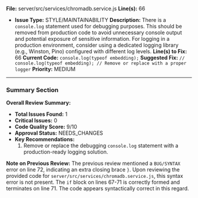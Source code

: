 **File:** server/src/services/chromadb.service.js
**Line(s):** 66
-   **Issue Type:** STYLE/MAINTAINABILITY
    **Description:** There is a `console.log` statement used for debugging purposes. This should be removed from production code to avoid unnecessary console output and potential exposure of sensitive information. For logging in a production environment, consider using a dedicated logging library (e.g., Winston, Pino) configured with different log levels.
    **Line(s) to Fix:** 66
    **Current Code:** `console.log(typeof embedding);`
    **Suggested Fix:** `// console.log(typeof embedding); // Remove or replace with a proper logger`
    **Priority:** MEDIUM

---

### Summary Section
**Overall Review Summary:**
-   **Total Issues Found:** 1
-   **Critical Issues:** 0
-   **Code Quality Score:** 9/10
-   **Approval Status:** NEEDS_CHANGES
-   **Key Recommendations:**
    1.  Remove or replace the debugging `console.log` statement with a production-ready logging solution.

**Note on Previous Review:**
The previous review mentioned a `BUG/SYNTAX` error on line 72, indicating an extra closing brace `}`. Upon reviewing the provided code for `server/src/services/chromadb.service.js`, this syntax error is not present. The `if` block on lines 67-71 is correctly formed and terminates on line 71. The code appears syntactically correct in this regard.